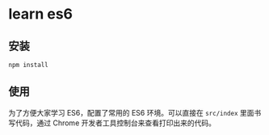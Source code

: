 # learn es6
## 安装
```
npm install
```
## 使用
为了方便大家学习 ES6，配置了常用的 ES6 环境。可以直接在 `src/index` 里面书写代码，通过 Chrome 开发者工具控制台来查看打印出来的代码。